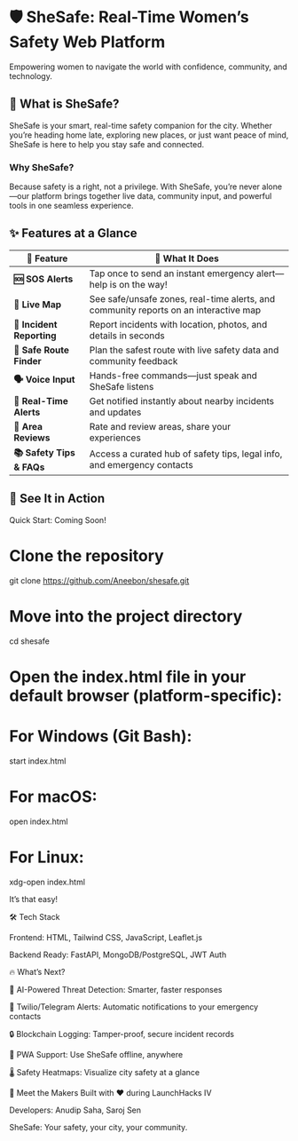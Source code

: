 # 🛡️ SheSafe: Real-Time Women’s Safety Web Platform
Empowering women to navigate the world with confidence, community, and technology.

## 🚀 What is SheSafe?
SheSafe is your smart, real-time safety companion for the city. Whether you’re heading home late, exploring new places, or just want peace of mind, SheSafe is here to help you stay safe and connected.

### Why SheSafe?
Because safety is a right, not a privilege. With SheSafe, you’re never alone—our platform brings together live data, community input, and powerful tools in one seamless experience.

## ✨ Features at a Glance

| 🌟 Feature             | 🚀 What It Does                                                              |
| ---------------------- | ---------------------------------------------------------------------------- |
| **🆘 SOS Alerts**       | Tap once to send an instant emergency alert—help is on the way!             |
| **📍 Live Map**        | See safe/unsafe zones, real-time alerts, and community reports on an interactive map |
| **📡 Incident Reporting** | Report incidents with location, photos, and details in seconds               |
| **🧭 Safe Route Finder** | Plan the safest route with live safety data and community feedback          |
| **🗣️ Voice Input**      | Hands-free commands—just speak and SheSafe listens                          |
| **🛑 Real-Time Alerts** | Get notified instantly about nearby incidents and updates                     |
| **📝 Area Reviews**      | Rate and review areas, share your experiences                                 |
| **📚 Safety Tips & FAQs**| Access a curated hub of safety tips, legal info, and emergency contacts     |

## 🎉 See It in Action
Quick Start: Coming Soon!

# Clone the repository
git clone https://github.com/Aneebon/shesafe.git

# Move into the project directory
cd shesafe

# Open the index.html file in your default browser (platform-specific):
# For Windows (Git Bash):
start index.html

# For macOS:
open index.html

# For Linux:
xdg-open index.html


It’s that easy!

🛠️ Tech Stack

Frontend: HTML, Tailwind CSS, JavaScript, Leaflet.js 

Backend Ready: FastAPI, MongoDB/PostgreSQL, JWT Auth

🔥 What’s Next?

🤖 AI-Powered Threat Detection: Smarter, faster responses

📡 Twilio/Telegram Alerts: Automatic notifications to your emergency contacts

🔒 Blockchain Logging: Tamper-proof, secure incident records

📱 PWA Support: Use SheSafe offline, anywhere

🌡️ Safety Heatmaps: Visualize city safety at a glance

🤝 Meet the Makers
Built with ❤️ during LaunchHacks IV

Developers: Anudip Saha, Saroj Sen

SheSafe: Your safety, your city, your community.

